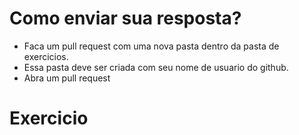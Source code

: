 # Como enviar sua resposta?

* Faca um pull request com uma nova pasta dentro da pasta de exercicios.
* Essa pasta deve ser criada com seu nome de usuario do github.
* Abra um pull request

# Exercicio